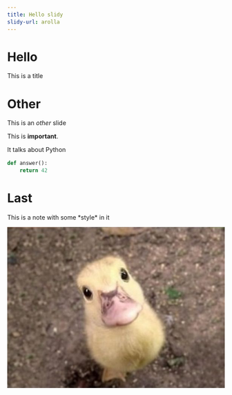 ```yaml
---
title: Hello slidy
slidy-url: arolla
---
```


# Hello

This is a title

# Other

This is an *other* slide

This is **important**.

It talks about Python

```python
def answer():
    return 42
```

# Last

<p class="note">This is a note with some *style* in it</p>

![](cute-duck.jpg)


